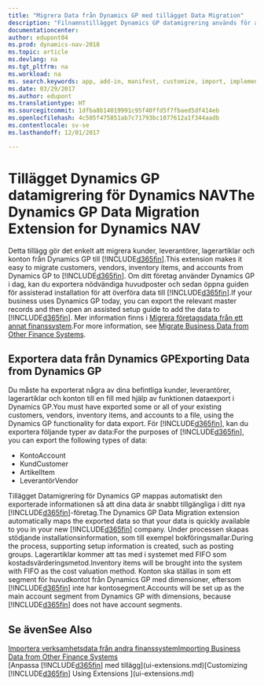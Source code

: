 ```yaml
---
title: "Migrera Data från Dynamics GP med tillägget Data Migration"
description: "Filnamnstillägget Dynamics GP datamigrering används för att flytta över kunder, leverantörer, lagerartiklar och konton från Dynamics GP till Dynamics NAV."
documentationcenter: 
author: edupont04
ms.prod: dynamics-nav-2018
ms.topic: article
ms.devlang: na
ms.tgt_pltfrm: na
ms.workload: na
ms. search.keywords: app, add-in, manifest, customize, import, implement
ms.date: 03/29/2017
ms.author: edupont
ms.translationtype: HT
ms.sourcegitcommit: 1dfba8b14019991c95f40ffd5f7fbaed5df414eb
ms.openlocfilehash: 4c505f475851ab7c71793bc1077612a1f344aadb
ms.contentlocale: sv-se
ms.lasthandoff: 12/01/2017

---
```

# <a name="the-dynamics-gp-data-migration-extension-for-dynamics-nav"></a><span data-ttu-id="714d1-103">Tillägget Dynamics GP datamigrering för Dynamics NAV</span><span class="sxs-lookup"><span data-stu-id="714d1-103">The Dynamics GP Data Migration Extension for Dynamics NAV</span></span>
<span data-ttu-id="714d1-104">Detta tillägg gör det enkelt att migrera kunder, leverantörer, lagerartiklar och konton från Dynamics GP till [!INCLUDE[d365fin](includes/d365fin_md.md)].</span><span class="sxs-lookup"><span data-stu-id="714d1-104">This extension makes it easy to migrate customers, vendors, inventory items, and accounts from Dynamics GP to [!INCLUDE[d365fin](includes/d365fin_md.md)].</span></span> <span data-ttu-id="714d1-105">Om ditt företag använder Dynamics GP i dag, kan du exportera nödvändiga huvudposter och sedan öppna guiden för assisterad installation för att överföra data till [!INCLUDE[d365fin](includes/d365fin_md.md)].</span><span class="sxs-lookup"><span data-stu-id="714d1-105">If your business uses Dynamics GP today, you can export the relevant master records and then open an assisted setup guide to add the data to [!INCLUDE[d365fin](includes/d365fin_md.md)].</span></span> <span data-ttu-id="714d1-106">Mer information finns i [Migrera företagsdata från ett annat finanssystem](upload-data.md).</span><span class="sxs-lookup"><span data-stu-id="714d1-106">For more information, see [Migrate Business Data from Other Finance Systems](upload-data.md).</span></span>

## <a name="exporting-data-from-dynamics-gp"></a><span data-ttu-id="714d1-107">Exportera data från Dynamics GP</span><span class="sxs-lookup"><span data-stu-id="714d1-107">Exporting Data from Dynamics GP</span></span>
<span data-ttu-id="714d1-108">Du måste ha exporterat några av dina befintliga kunder, leverantörer, lagerartiklar och konton till en fill med hjälp av funktionen dataexport i Dynamics GP.</span><span class="sxs-lookup"><span data-stu-id="714d1-108">You must have exported some or all of your existing customers, vendors, inventory items, and accounts to a file, using the Dynamics GP functionality for data export.</span></span> <span data-ttu-id="714d1-109">För [!INCLUDE[d365fin](includes/d365fin_md.md)], kan du exportera följande typer av data:</span><span class="sxs-lookup"><span data-stu-id="714d1-109">For the purposes of [!INCLUDE[d365fin](includes/d365fin_md.md)], you can export the following types of data:</span></span>

* <span data-ttu-id="714d1-110">Konto</span><span class="sxs-lookup"><span data-stu-id="714d1-110">Account</span></span>  
* <span data-ttu-id="714d1-111">Kund</span><span class="sxs-lookup"><span data-stu-id="714d1-111">Customer</span></span>  
* <span data-ttu-id="714d1-112">Artikel</span><span class="sxs-lookup"><span data-stu-id="714d1-112">Item</span></span>  
* <span data-ttu-id="714d1-113">Leverantör</span><span class="sxs-lookup"><span data-stu-id="714d1-113">Vendor</span></span>  

<span data-ttu-id="714d1-114">Tillägget Datamigrering för Dynamics GP mappas automatiskt den exporterade informationen så att dina data är snabbt tillgängliga i ditt nya [!INCLUDE[d365fin](includes/d365fin_md.md)]-företag.</span><span class="sxs-lookup"><span data-stu-id="714d1-114">The Dynamics GP Data Migration extension automatically maps the exported data so that your data is quickly available to you in your new [!INCLUDE[d365fin](includes/d365fin_md.md)] company.</span></span> <span data-ttu-id="714d1-115">Under processen skapas stödjande installationsinformation, som till exempel bokföringsmallar.</span><span class="sxs-lookup"><span data-stu-id="714d1-115">During the process, supporting setup information is created, such as posting groups.</span></span> <span data-ttu-id="714d1-116">Lagerartiklar kommer att tas med i systemet med FIFO som kostadsvärderingsmetod.</span><span class="sxs-lookup"><span data-stu-id="714d1-116">Inventory items will be brought into the system with FIFO as the cost valuation method.</span></span> <span data-ttu-id="714d1-117">Konton ska ställas in som ett segment för huvudkontot från Dynamics GP med dimensioner, eftersom [!INCLUDE[d365fin](includes/d365fin_long_md.md)] inte har kontosegment.</span><span class="sxs-lookup"><span data-stu-id="714d1-117">Accounts will be set up as the main account segment from Dynamics GP with dimensions, because [!INCLUDE[d365fin](includes/d365fin_long_md.md)] does not have account segments.</span></span>

## <a name="see-also"></a><span data-ttu-id="714d1-118">Se även</span><span class="sxs-lookup"><span data-stu-id="714d1-118">See Also</span></span>
[<span data-ttu-id="714d1-119">Importera verksamhetsdata från andra finanssystem</span><span class="sxs-lookup"><span data-stu-id="714d1-119">Importing Business Data from Other Finance Systems</span></span>](upload-data.md)  
<span data-ttu-id="714d1-120">[Anpassa [!INCLUDE[d365fin](includes/d365fin_md.md)] med tillägg](ui-extensions.md)</span><span class="sxs-lookup"><span data-stu-id="714d1-120">[Customizing [!INCLUDE[d365fin](includes/d365fin_md.md)] Using Extensions ](ui-extensions.md)</span></span>  


